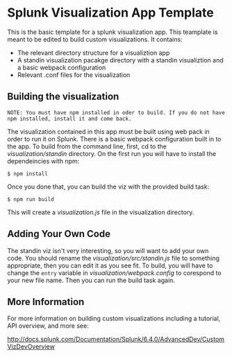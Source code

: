 # Splunk Visualization App Template

This is the basic template for a splunk visualization app. This teamplate is meant to be edited to build custom visualizations. It contains:

- The relevant directory structure for a visualiztion app
- A standin visualization pacakge directory with a standin visualiztion and a basic webpack configuration
- Relevant .conf files for the visualization

## Building the visualization

	NOTE: You must have npm installed in oder to build. If you do not have npm installed, install it and come back.

The visualization contained in this app must be built using web pack in order to run it on Splunk. There is a basic webpack configuration built in to the app. To build from the command line, first, cd to the *visualization/standin* directory. On the first run you will have to install the dependeincies with npm:

```
$ npm install
```
Once you done that, you can build the viz with the provided build task:

```
$ npm run build
```

This will create a *visualization.js* file in the visualization directory.

## Adding Your Own Code

The standin viz isn't very interesting, so you will want to add your own code. You should rename the *visualization/src/standin.js* file to something appropriate, then you can edit it as you see fit. To build, you will have to change the `entry` variable in *visualization/webpack.config* to corespond to your new file name. Then you can run the build task again.

## More Information
For more information on building custom visualizations including a tutorial, API overview, and more see:

http://docs.splunk.com/Documentation/Splunk/6.4.0/AdvancedDev/CustomVizDevOverview
